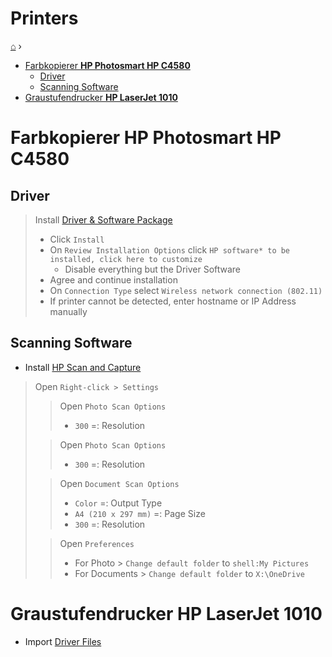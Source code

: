<h1> Printers </h1>

[⌂](README.md) ›

- [Farbkopierer **HP Photosmart HP C4580**](#farbkopierer-hp-photosmart-hp-c4580)
  - [Driver](#driver)
  - [Scanning Software](#scanning-software)
- [Graustufendrucker **HP LaserJet 1010**](#graustufendrucker-hp-laserjet-1010)

# Farbkopierer **HP Photosmart HP C4580**

## Driver
> Install [Driver & Software Package](https://1drv.ms/u/s!AiuslRJoLisdmaMXxu7Ku7X8dCxOAQ?e=U06iUV)
> - Click `Install`
> - On `Review Installation Options` click `HP software* to be installed, click here to customize`
>     - Disable everything but the Driver Software
> - Agree and continue installation
> - On `Connection Type` select `Wireless network connection (802.11)`
> - If printer cannot be detected, enter hostname or IP Address manually

## Scanning Software
- Install [HP Scan and Capture](https://www.microsoft.com/en-us/p/hp-scan-and-capture/9wzdncrfhwl0)

> Open `Right-click > Settings`
>> Open `Photo Scan Options`
>> - `300` =: Resolution
>
>> Open `Photo Scan Options`
>> - `300` =: Resolution
>
>> Open `Document Scan Options`
>> - `Color` =: Output Type
>> - `A4 (210 x 297 mm)` =: Page Size
>> - `300` =: Resolution
>
>> Open `Preferences`
>> - For Photo > `Change default folder` to `shell:My Pictures`
>> - For Documents > `Change default folder` to `X:\OneDrive`

# Graustufendrucker **HP LaserJet 1010**
- Import [Driver Files](https://1drv.ms/u/s!AiuslRJoLisdmaMW_KjKPYwh4cilkw?e=KrRZrJ)